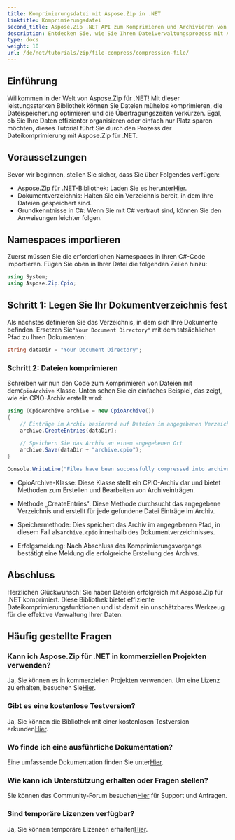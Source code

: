 ```yaml
---
title: Komprimierungsdatei mit Aspose.Zip in .NET
linktitle: Komprimierungsdatei
second_title: Aspose.Zip .NET API zum Komprimieren und Archivieren von Dateien
description: Entdecken Sie, wie Sie Ihren Dateiverwaltungsprozess mit Aspose.Zip für .NET optimieren können. Diese ausführliche Anleitung führt Sie durch die Schritte zum Komprimieren von Dateien.
type: docs
weight: 10
url: /de/net/tutorials/zip/file-compress/compression-file/
---
```

## Einführung

Willkommen in der Welt von Aspose.Zip für .NET! Mit dieser leistungsstarken Bibliothek können Sie Dateien mühelos komprimieren, die Dateispeicherung optimieren und die Übertragungszeiten verkürzen. Egal, ob Sie Ihre Daten effizienter organisieren oder einfach nur Platz sparen möchten, dieses Tutorial führt Sie durch den Prozess der Dateikomprimierung mit Aspose.Zip für .NET.

## Voraussetzungen

Bevor wir beginnen, stellen Sie sicher, dass Sie über Folgendes verfügen:

-  Aspose.Zip für .NET-Bibliothek: Laden Sie es herunter[Hier](https://releases.aspose.com/zip/net/).
- Dokumentverzeichnis: Halten Sie ein Verzeichnis bereit, in dem Ihre Dateien gespeichert sind.
- Grundkenntnisse in C#: Wenn Sie mit C# vertraut sind, können Sie den Anweisungen leichter folgen.

## Namespaces importieren

Zuerst müssen Sie die erforderlichen Namespaces in Ihren C#-Code importieren. Fügen Sie oben in Ihrer Datei die folgenden Zeilen hinzu:

```csharp
using System;
using Aspose.Zip.Cpio;
```

## Schritt 1: Legen Sie Ihr Dokumentverzeichnis fest

 Als nächstes definieren Sie das Verzeichnis, in dem sich Ihre Dokumente befinden. Ersetzen Sie`"Your Document Directory"` mit dem tatsächlichen Pfad zu Ihren Dokumenten:

```csharp
string dataDir = "Your Document Directory";
```

### Schritt 2: Dateien komprimieren

 Schreiben wir nun den Code zum Komprimieren von Dateien mit dem`CpioArchive` Klasse. Unten sehen Sie ein einfaches Beispiel, das zeigt, wie ein CPIO-Archiv erstellt wird:

```csharp
using (CpioArchive archive = new CpioArchive())
{
    // Einträge im Archiv basierend auf Dateien im angegebenen Verzeichnis erstellen
    archive.CreateEntries(dataDir);
    
    // Speichern Sie das Archiv an einem angegebenen Ort
    archive.Save(dataDir + "archive.cpio");
}

Console.WriteLine("Files have been successfully compressed into archive.cpio!");
```

- CpioArchive-Klasse: Diese Klasse stellt ein CPIO-Archiv dar und bietet Methoden zum Erstellen und Bearbeiten von Archiveinträgen.
  
- Methode „CreateEntries“: Diese Methode durchsucht das angegebene Verzeichnis und erstellt für jede gefundene Datei Einträge im Archiv.
  
-  Speichermethode: Dies speichert das Archiv im angegebenen Pfad, in diesem Fall als`archive.cpio` innerhalb des Dokumentverzeichnisses.
  
- Erfolgsmeldung: Nach Abschluss des Komprimierungsvorgangs bestätigt eine Meldung die erfolgreiche Erstellung des Archivs.

## Abschluss

Herzlichen Glückwunsch! Sie haben Dateien erfolgreich mit Aspose.Zip für .NET komprimiert. Diese Bibliothek bietet effiziente Dateikomprimierungsfunktionen und ist damit ein unschätzbares Werkzeug für die effektive Verwaltung Ihrer Daten.

## Häufig gestellte Fragen

### Kann ich Aspose.Zip für .NET in kommerziellen Projekten verwenden?
 Ja, Sie können es in kommerziellen Projekten verwenden. Um eine Lizenz zu erhalten, besuchen Sie[Hier](https://purchase.conholdate.com/buy).

### Gibt es eine kostenlose Testversion?
 Ja, Sie können die Bibliothek mit einer kostenlosen Testversion erkunden[Hier](https://releases.aspose.com/).

### Wo finde ich eine ausführliche Dokumentation?
 Eine umfassende Dokumentation finden Sie unter[Hier](https://reference.aspose.com/zip/net/).

### Wie kann ich Unterstützung erhalten oder Fragen stellen?
 Sie können das Community-Forum besuchen[Hier](https://forum.aspose.com/c/zip/37) für Support und Anfragen.

### Sind temporäre Lizenzen verfügbar?
 Ja, Sie können temporäre Lizenzen erhalten[Hier](https://purchase.conholdate.com/temporary-license/).